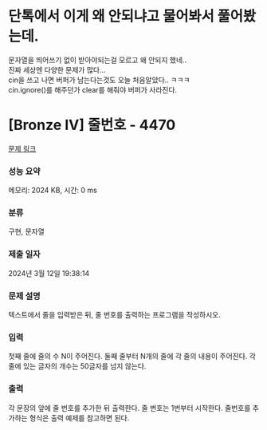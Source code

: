 # 단톡에서 이게 왜 안되냐고 물어봐서 풀어봤는데.
문자열을 띄어쓰기 없이 받아야되는걸 모르고 왜 안되지 했네..</br>
진짜 세상엔 다양한 문제가 많다...</br>
cin을 쓰고 나면 버퍼가 남는다는것도 오늘 처음알았다.. ㅋㅋㅋ </br>
cin.ignore()를 해주던가 clear를 해줘야 버퍼가 사라진다.</br>


# [Bronze IV] 줄번호 - 4470 

[문제 링크](https://www.acmicpc.net/problem/4470) 

### 성능 요약

메모리: 2024 KB, 시간: 0 ms

### 분류

구현, 문자열

### 제출 일자

2024년 3월 12일 19:38:14

### 문제 설명

<p>
	텍스트에서 줄을 입력받은 뒤, 줄 번호를 출력하는 프로그램을 작성하시오.</p>

### 입력 

 <p>
	첫째 줄에 줄의 수 N이 주어진다. 둘째 줄부터 N개의 줄에 각 줄의 내용이 주어진다. 각 줄에 있는 글자의 개수는 50글자를 넘지 않는다.</p>

### 출력 

 <p>
	각 문장의 앞에 줄 번호를 추가한 뒤 출력한다. 줄 번호는 1번부터 시작한다. 줄번호를 추가하는 형식은 출력 예제를 참고하면 된다.</p>

